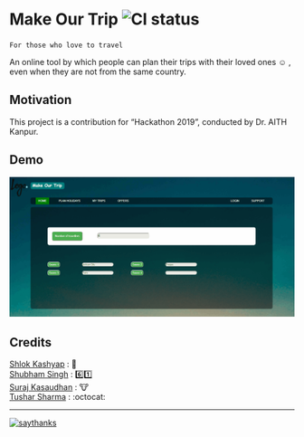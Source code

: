 # Make Our Trip  ![CI status](https://img.shields.io/badge/build-passing-brightgreen.svg)  
`For those who love to travel`  
  
 An online tool by which people can plan their trips with their loved ones :relaxed: , even when they are not from the same country.

## Motivation
This project is a contribution for “Hackathon 2019”, conducted by Dr. AITH Kanpur.

## Demo
![](images/visit.gif)

## Credits
[Shlok Kashyap](https://github.com/shlokks) : :snake:   
[Shubham Singh](https://github.com/shubhams167) : :six::one:  
[Suraj Kasaudhan](https://github.com/suraj) :  :cow:  
[Tushar Sharma](https://github.com/imtusharsharma) : :octocat:

----


[![saythanks](https://img.shields.io/badge/say-thanks-ff69b4.svg)](https://saythanks.io/to/imtusharsharma)
